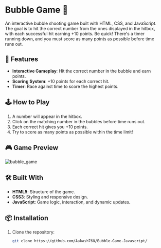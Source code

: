 # Bubble Game 🎯

An interactive bubble shooting game built with HTML, CSS, and JavaScript. The goal is to hit the correct number from the ones displayed in the hitbox, with each successful hit earning +10 points. Be quick! There's a timer running down, and you must score as many points as possible before time runs out.

## 🚀 Features

- **Interactive Gameplay**: Hit the correct number in the bubble and earn points.
- **Scoring System**: +10 points for each correct hit.
- **Timer**: Race against time to score the highest points.


## 🕹️ How to Play

1. A number will appear in the hitbox.
2. Click on the matching number in the bubbles before time runs out.
3. Each correct hit gives you +10 points.
4. Try to score as many points as possible within the time limit!

## 🎮 Game Preview

![bubble_game](https://github.com/user-attachments/assets/4d868e5d-5b29-4678-a0e5-3f9327e9e89c)

## 🛠️ Built With

- **HTML5**: Structure of the game.
- **CSS3**: Styling and responsive design.
- **JavaScript**: Game logic, interaction, and dynamic updates.

## 📦 Installation

1. Clone the repository:
   ```bash
   git clone https://github.com/Aakash768/Bubble-Game-Javascript/
